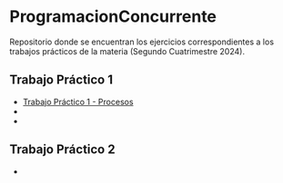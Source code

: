 # ProgramacionConcurrente
Repositorio donde se encuentran los ejercicios correspondientes a los trabajos prácticos de la materia (Segundo Cuatrimestre 2024).

## Trabajo Práctico 1
* [Trabajo Práctico 1 - Procesos](https://colab.research.google.com/drive/1i39ejDMSXjiCcEGGbGonEyJtZafqngR_#scrollTo=sdBI_DszkxjZ)
* 
* 

## Trabajo Práctico 2
* 
